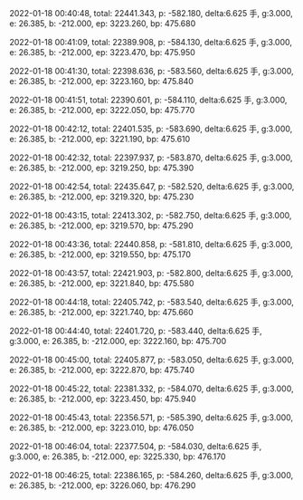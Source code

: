 2022-01-18 00:40:48, total: 22441.343, p: -582.180, delta:6.625 手, g:3.000, e: 26.385, b: -212.000, ep: 3223.260, bp: 475.680

2022-01-18 00:41:09, total: 22389.908, p: -584.130, delta:6.625 手, g:3.000, e: 26.385, b: -212.000, ep: 3223.470, bp: 475.950

2022-01-18 00:41:30, total: 22398.636, p: -583.560, delta:6.625 手, g:3.000, e: 26.385, b: -212.000, ep: 3223.160, bp: 475.840

2022-01-18 00:41:51, total: 22390.601, p: -584.110, delta:6.625 手, g:3.000, e: 26.385, b: -212.000, ep: 3222.050, bp: 475.770

2022-01-18 00:42:12, total: 22401.535, p: -583.690, delta:6.625 手, g:3.000, e: 26.385, b: -212.000, ep: 3221.190, bp: 475.610

2022-01-18 00:42:32, total: 22397.937, p: -583.870, delta:6.625 手, g:3.000, e: 26.385, b: -212.000, ep: 3219.250, bp: 475.390

2022-01-18 00:42:54, total: 22435.647, p: -582.520, delta:6.625 手, g:3.000, e: 26.385, b: -212.000, ep: 3219.320, bp: 475.230

2022-01-18 00:43:15, total: 22413.302, p: -582.750, delta:6.625 手, g:3.000, e: 26.385, b: -212.000, ep: 3219.570, bp: 475.290

2022-01-18 00:43:36, total: 22440.858, p: -581.810, delta:6.625 手, g:3.000, e: 26.385, b: -212.000, ep: 3219.550, bp: 475.170

2022-01-18 00:43:57, total: 22421.903, p: -582.800, delta:6.625 手, g:3.000, e: 26.385, b: -212.000, ep: 3221.840, bp: 475.580

2022-01-18 00:44:18, total: 22405.742, p: -583.540, delta:6.625 手, g:3.000, e: 26.385, b: -212.000, ep: 3221.740, bp: 475.660

2022-01-18 00:44:40, total: 22401.720, p: -583.440, delta:6.625 手, g:3.000, e: 26.385, b: -212.000, ep: 3222.160, bp: 475.700

2022-01-18 00:45:00, total: 22405.877, p: -583.050, delta:6.625 手, g:3.000, e: 26.385, b: -212.000, ep: 3222.870, bp: 475.740

2022-01-18 00:45:22, total: 22381.332, p: -584.070, delta:6.625 手, g:3.000, e: 26.385, b: -212.000, ep: 3223.450, bp: 475.940

2022-01-18 00:45:43, total: 22356.571, p: -585.390, delta:6.625 手, g:3.000, e: 26.385, b: -212.000, ep: 3223.010, bp: 476.050

2022-01-18 00:46:04, total: 22377.504, p: -584.030, delta:6.625 手, g:3.000, e: 26.385, b: -212.000, ep: 3225.330, bp: 476.170

2022-01-18 00:46:25, total: 22386.165, p: -584.260, delta:6.625 手, g:3.000, e: 26.385, b: -212.000, ep: 3226.060, bp: 476.290